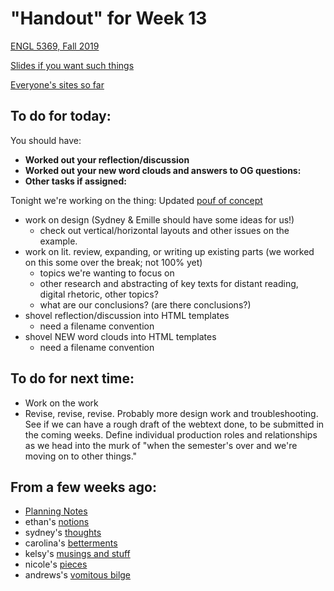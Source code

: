 # "Handout" for Week 13

[ENGL 5369, Fall 2019](calendar.html)

[Slides if you want such things](https://docs.google.com/presentation/d/e/2PACX-1vRufA94YIvpbFkJ2K591QOVPqCeLM5nAcGgkbJ0uiCuOgYeWh5OUR1FXmLTWgReyHFb8yPoLY4kWyb5/pub?start=false&loop=false&delayms=3000)

[Everyone's sites so far](fambly)

## To do for today:

You should have:   
  - **Worked out your reflection/discussion**
  - **Worked out your new word clouds and answers to OG questions:**
  - **Other tasks if assigned:**

Tonight we're working on the thing: Updated [pouf of concept](tagcloud/index.html)

* work on design (Sydney & Emille should have some ideas for us!)
  - check out vertical/horizontal layouts and other issues on the example.
* work on lit. review, expanding, or writing up existing parts (we worked on this some over the break; not 100% yet)
  - topics we're wanting to focus on
  - other research and abstracting of key texts for distant reading, digital rhetoric, other topics?
  - what are our conclusions? (are there conclusions?)
* shovel reflection/discussion into HTML templates
  - need a filename convention
* shovel NEW word clouds into HTML templates
  - need a filename convention


## To do for next time:
 - Work on the work
 - Revise, revise, revise. Probably more design work and troubleshooting. See if we can have a rough draft of the webtext done, to be submitted in the coming weeks. Define individual production roles and relationships as we head into the murk of "when the semester's over and we're moving on to other things."

## From a few weeks ago:
 - [Planning Notes](https://docs.google.com/document/d/1O3eqoKboW5nIjoE4JwylVwixWGf2yGDamUGwuYlfUBA/edit?usp=sharing)
 - ethan's [notions](https://docs.google.com/document/d/1oQnr_wjPpcY64KUAW0pla6OUQlhS_CKWuAefw3TiyvY/)
 - sydney's [thoughts](https://docs.google.com/document/d/1uZX7LUVAr4o4sk4nZHgyaCRgP9j937-E-yvMaBsGlM8)
 - carolina's [betterments](https://carolinaavsar.github.io/betterandimproved.html)
 - kelsy's [musings and stuff](https://drive.google.com/drive/folders/1fT1KBCOPaiJF7UKhDVLXQqL7a3CwIjek?usp=sharing)
 - nicole's [pieces](https://docs.google.com/document/d/1KlkN29W_bfMUKPr2bk9ompI3jjN_AJCQQbSCC23kCCI)
 - andrews's [vomitous bilge](https://docs.google.com/document/d/1RMWf7T6p5OIP41DCMxy_V0DdnDTXhpcp9RmNw2mHzk8)
